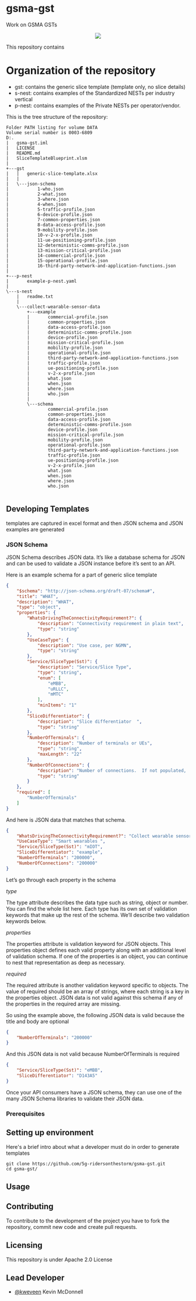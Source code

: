 # gsma-gst
Work on GSMA GSTs

<p align="center"><img src="https://github.com/5g-ridersonthestorm/gsma-gst/wiki/images/gsma-nest-thinking.png" /></p>

This repository contains

# Organization of the repository

* gst: contains the generic slice template (template only, no slice details) 
* s-nest: contains examples of the Standardized NESTs per industry vertical
* p-nest:  contains examples of the Private NESTs per operator/vendor.

This is the tree structure of the repository:

```
Folder PATH listing for volume DATA
Volume serial number is 0003-6809
D:.
|   gsma-gst.iml
|   LICENSE
|   README.md
|   SliceTemplateBlueprint.xlsm
|           
+---gst
|   |   generic-slice-template.xlsx
|   |   
|   \---json-schema
|           1-who.json
|           2-what.json
|           3-where.json
|           4-when.json
|           5-traffic-profile.json
|           6-device-profile.json
|           7-common-properties.json
|           8-data-access-profile.json
|           9-mobility-profile.json
|           10-v-2-x-profile.json
|           11-ue-positioning-profile.json
|           12-deterministic-comms-profile.json
|           13-mission-critical-profile.json
|           14-commercial-profile.json
|           15-operational-profile.json
|           16-third-party-network-and-application-functions.json
|           
+---p-nest
|       example-p-nest.yaml
|       
\---s-nest
    |   readme.txt
    |   
    \---collect-wearable-sensor-data
        +---example
        |       commercial-profile.json
        |       common-properties.json
        |       data-access-profile.json
        |       deterministic-comms-profile.json
        |       device-profile.json
        |       mission-critical-profile.json
        |       mobility-profile.json
        |       operational-profile.json
        |       third-party-network-and-application-functions.json
        |       traffic-profile.json
        |       ue-positioning-profile.json
        |       v-2-x-profile.json
        |       what.json
        |       when.json
        |       where.json
        |       who.json
        |       
        \---schema
                commercial-profile.json
                common-properties.json
                data-access-profile.json
                deterministic-comms-profile.json
                device-profile.json
                mission-critical-profile.json
                mobility-profile.json
                operational-profile.json
                third-party-network-and-application-functions.json
                traffic-profile.json
                ue-positioning-profile.json
                v-2-x-profile.json
                what.json
                when.json
                where.json
                who.json
                

```

## Developing Templates

templates are captured in excel format and then JSON schema and JSON examples are generated


### JSON Schema
JSON Schema describes JSON data. It’s like a database schema for JSON and can be used to validate a JSON instance before it’s sent to an API.

Here is an example schema for a part of generic slice template

```json  
{
    "$schema": "http://json-schema.org/draft-07/schema#",
    "title": "WHAT",
    "description": "WHAT",
    "type": "object",
    "properties": {
        "WhatsDrivingTheConnectivityRequirement?": {
            "description": "Connectivity requirement in plain text",
            "type": "string"
        },
        "UseCaseType": {
            "description": "Use case, per NGMN",
            "type": "string"
        },
        "Service/SliceType(Sst)": {
            "description": "Service/Slice Type",
            "type": "string",
            "enum": [
                "eMBB",
                "uRLLC",
                "mMTC"
            ],
            "minItems": "1"
        },
        "SliceDifferentiator": {
            "description": "Slice differentiator  ",
            "type": "string"
        },
        "NumberOfTerminals": {
            "description": "Number of terminals or UEs",
            "type": "string",
            "maxLength": "22"
        },
        "NumberOfConnections": {
            "description": "Number of connections.  If not populated,  assumed to be same as number of Ues",
            "type": "string"
        }
    },
    "required": [
        "NumberOfTerminals"
    ]
}
```

And here is JSON data that matches that schema.
```json
{
    "WhatsDrivingTheConnectivityRequirement?": "Collect wearable sensor data",
    "UseCaseType": "Smart wearables ",
    "Service/SliceType(Sst)": "mIOT",
    "SliceDifferentiator": "example",
    "NumberOfTerminals": "200000",
    "NumberOfConnections": "200000"
}
```


Let’s go through each property in the schema

_type_

The type attribute describes the data type such as string, object or number. You can find the whole list here. Each type has its own set of validation keywords that make up the rest of the schema. We’ll describe two validation keywords below.

_properties_

The properties attribute is validation keyword for JSON objects. This properties object defines each valid property along with an additional level of validation schema. If one of the properties is an object, you can continue to nest that representation as deep as necessary.

_required_

The required attribute is another validation keyword specific to objects. The value of required should be an array of strings, where each string is a key in the properties object. JSON data is not valid against this schema if any of the properties in the required array are missing.

So using the example above, the following JSON data is valid because the title and body are optional
```json
{
    "NumberOfTerminals": "200000"
}
```
And this JSON data is not valid because NumberOfTerminals is required
```json
{
    "Service/SliceType(Sst)": "eMBB",
    "SliceDifferentiator": "D143A5"
}
```
Once your API consumers have a JSON schema, they can use one of the many JSON Schema libraries to validate their JSON data.

### Prerequisites


## Setting up environment

Here's a brief intro about what a developer must do in order to generate templates

```
git clone https://github.com/5g-ridersonthestorm/gsma-gst.git
cd gsma-gst/
```

## Usage


## Contributing

To contribute to the development of the project you have to fork the repository, commit new code and create pull requests.

## Licensing

This repository is under Apache 2.0 License

## Lead Developer

* [@kweveen](https://github.com/kweveen) Kevin McDonnell

